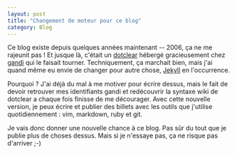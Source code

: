 ```yaml
---
layout: post
title: "Changement de moteur pour ce blog"
category: Blog
---
```

Ce blog existe depuis quelques années maintenant -- 2006, ça ne me rajeunit
pas ! Et jusque là, c'était un [dotclear](http://fr.dotclear.org/) hébergé
gracieusement chez [gandi](http://gandi.net) qui le faisait tourner.
Techniquement, ça marchait bien, mais j'ai quand même eu envie de changer pour
autre chose, [Jekyll](http://jekyllrb.com/) en l'occurrence.

Pourquoi ? J'ai déjà du mal à me motiver pour écrire dessus, mais le fait de
devoir retrouver mes identifiants gandi et redécouvrir la syntaxe wiki de
dotclear a chaque fois finisse de me décourager. Avec cette nouvelle version,
je peux écrire et publier des billets avec les outils que j'utilise
quotidiennement : vim, markdown, ruby et git.

Je vais donc donner une nouvelle chance à ce blog. Pas sûr du tout que je
publie plus de choses dessus. Mais si je n'essaye pas, ça ne risque pas
d'arriver ;-)
